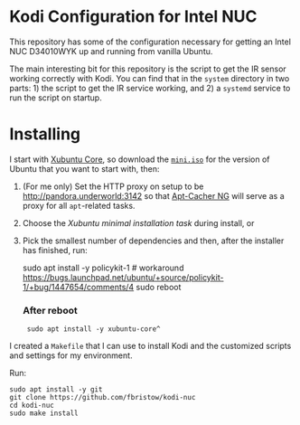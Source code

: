Kodi Configuration for Intel NUC
================================

This repository has some of the configuration necessary for getting an Intel
NUC D34010WYK up and running from vanilla Ubuntu.

The main interesting bit for this repository is the script to get the IR sensor
working correctly with Kodi. You can find that in the `system` directory in two
parts: 1) the script to get the IR service working, and 2) a `systemd` service
to run the script on startup.

Installing
==========

I start with [Xubuntu Core][xubuntu-core], so download the [`mini.iso`][mini-iso]
for the version of Ubuntu that you want to start with, then:

1. (For me only) Set the HTTP proxy on setup to be http://pandora.underworld:3142
   so that [Apt-Cacher NG][apt-cacher] will serve as a proxy for all `apt`-related
   tasks.
2. Choose the *Xubuntu minimal installation task* during install, or
3. Pick the smallest number of dependencies and then, after the installer has
   finished, run:

	sudo apt install -y policykit-1 # workaround https://bugs.launchpad.net/ubuntu/+source/policykit-1/+bug/1447654/comments/4
	sudo reboot
	
	### After reboot
        sudo apt install -y xubuntu-core^

I created a `Makefile` that I can use to install Kodi and the customized
scripts and settings for my environment.

Run:

    sudo apt install -y git
    git clone https://github.com/fbristow/kodi-nuc
    cd kodi-nuc
    sudo make install

[xubuntu-core]: http://xubuntu.org/news/introducing-xubuntu-core/ "Xubuntu Core"
[mini-iso]: https://help.ubuntu.com/community/Installation/MinimalCD "Ubuntu Minimal CD"
[apt-cacher]: https://www.unix-ag.uni-kl.de/~bloch/acng/ "Apt-Cacher NG, a caching proxy server for Apt."
